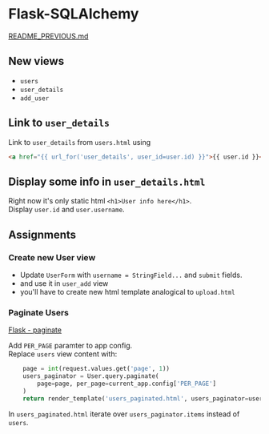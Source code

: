 # Flask-SQLAlchemy
[README_PREVIOUS.md](./README_PREVIOUS.md)

## New views
* `users`
* `user_details`
* `add_user`

## Link to `user_details`

 Link to `user_details` from `users.html` using
 ```html
<a href="{{ url_for('user_details', user_id=user.id) }}">{{ user.id }}</a>
```

## Display some info in `user_details.html`
Right now it's only static html `<h1>User info here</h1>`.  
Display `user.id` and `user.username`.

## Assignments
### Create new User view
* Update `UserForm` with `username = StringField...` and `submit` fields.
* and use it in `user_add` view
* you'll have to create new html template analogical to `upload.html`

### Paginate Users
[Flask - paginate][]

Add `PER_PAGE` paramter to app config.  
Replace `users` view content with:
```python
    page = int(request.values.get('page', 1))
    users_paginator = User.query.paginate(
        page=page, per_page=current_app.config['PER_PAGE']
    )
    return render_template('users_paginated.html', users_paginator=users_paginator)
```
In `users_paginated.html` iterate over `users_paginator.items` instead of `users`.

[Flask - paginate]: https://flask-sqlalchemy.palletsprojects.com/en/2.x/api/#flask_sqlalchemy.BaseQuery.paginate
